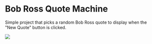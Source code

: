 # Bob Ross Quote Machine

Simple project that picks a random Bob Ross quote to display when the "New Quote" button is clicked.

![](src/assets/desktop-preview.png)
